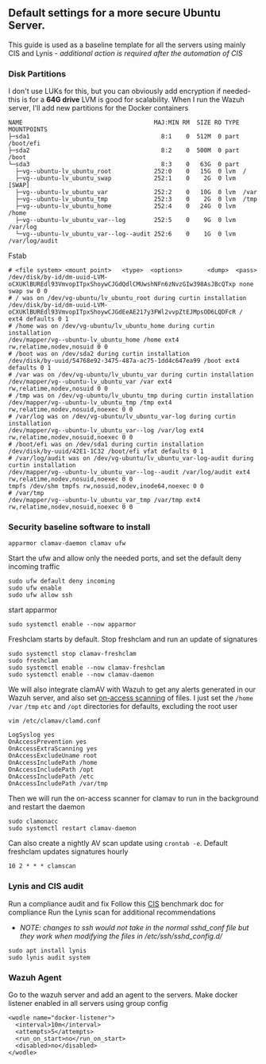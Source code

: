 ## Default settings for a more secure Ubuntu Server. 
This guide is used as a baseline template for all the servers using mainly CIS and Lynis - *additional action is required after the automation of CIS*

### Disk Partitions
I don't use LUKs for this, but you can obviously add encryption if needed- this is for a **64G drive**
LVM is good for scalability. When I run the Wazuh server, I'll add new partitions for the Docker containers
```
NAME                                     MAJ:MIN RM  SIZE RO TYPE MOUNTPOINTS
├─sda1                                     8:1    0  512M  0 part /boot/efi
├─sda2                                     8:2    0  500M  0 part /boot
└─sda3                                     8:3    0   63G  0 part 
  ├─vg--ubuntu-lv_ubuntu_root            252:0    0   15G  0 lvm  /
  ├─vg--ubuntu-lv_ubuntu_swap            252:1    0    2G  0 lvm  [SWAP]
  ├─vg--ubuntu-lv_ubuntu_var             252:2    0   10G  0 lvm  /var
  ├─vg--ubuntu-lv_ubuntu_tmp             252:3    0    2G  0 lvm  /tmp
  ├─vg--ubuntu-lv_ubuntu_home            252:4    0   24G  0 lvm  /home
  ├─vg--ubuntu-lv_ubuntu_var--log        252:5    0    9G  0 lvm  /var/log
  └─vg--ubuntu-lv_ubuntu_var--log--audit 252:6    0    1G  0 lvm  /var/log/audit
  ```
Fstab
```
# <file system> <mount point>   <type>  <options>       <dump>  <pass>
/dev/disk/by-id/dm-uuid-LVM-oCXUKlBUREdl93VmvopITpxShoywCJGdQdlCMUwshNFn6zNvzGIw398AsJBcQTxp none swap sw 0 0
# / was on /dev/vg-ubuntu/lv_ubuntu_root during curtin installation
/dev/disk/by-id/dm-uuid-LVM-oCXUKlBUREdl93VmvopITpxShoywCJGdEeAE217y3FWl2vvpZtEJMpsOD6LQDFcR / ext4 defaults 0 1
# /home was on /dev/vg-ubuntu/lv_ubuntu_home during curtin installation
/dev/mapper/vg--ubuntu-lv_ubuntu_home /home ext4 rw,relatime,nodev,nosuid 0 0
# /boot was on /dev/sda2 during curtin installation
/dev/disk/by-uuid/54768e92-3475-487a-ac75-1dd4c647ea99 /boot ext4 defaults 0 1
# /var was on /dev/vg-ubuntu/lv_ubuntu_var during curtin installation
/dev/mapper/vg--ubuntu-lv_ubuntu_var /var ext4 rw,relatime,nodev,nosuid 0 0
# /tmp was on /dev/vg-ubuntu/lv_ubuntu_tmp during curtin installation
/dev/mapper/vg--ubuntu-lv_ubuntu_tmp /tmp ext4 rw,relatime,nodev,nosuid,noexec 0 0
# /var/log was on /dev/vg-ubuntu/lv_ubuntu_var-log during curtin installation
/dev/mapper/vg--ubuntu-lv_ubuntu_var--log /var/log ext4 rw,relatime,nodev,nosuid,noexec 0 0
# /boot/efi was on /dev/sda1 during curtin installation
/dev/disk/by-uuid/42E1-1C32 /boot/efi vfat defaults 0 1
# /var/log/audit was on /dev/vg-ubuntu/lv_ubuntu_var-log-audit during curtin installation
/dev/mapper/vg--ubuntu-lv_ubuntu_var--log--audit /var/log/audit ext4 rw,relatime,nodev,nosuid,noexec 0 0
tmpfs /dev/shm tmpfs rw,nosuid,nodev,inode64,noexec 0 0
# /var/tmp
/dev/mapper/vg--ubuntu-lv_ubuntu_var_tmp /var/tmp ext4 rw,relatime,nodev,nosuid,noexec 0 0
```

### Security baseline software to install 
```
apparmor clamav-daemon clamav ufw
```
Start the ufw and allow only the needed ports, and set the default deny incoming traffic 
```
sudo ufw default deny incoming
sudo ufw enable
sudo ufw allow ssh
```

start apparmor 
```
sudo systemctl enable --now apparmor
```

Freshclam starts by default. Stop freshclam and run an update of signatures 
```
sudo systemctl stop clamav-freshclam
sudo freshclam
sudo systemctl enable --now clamav-freshclam
sudo systemctl enable --now clamav-daemon
```

We will also integrate clamAV with Wazuh to get any alerts generated in our Wazuh server, and also set [on-access scanning](https://docs.clamav.net/manual/OnAccess.html) of files. I just set the `/home` `/var` `/tmp` `etc` and `/opt` directories for defaults, excluding the root user
```
vim /etc/clamav/clamd.conf
```
```
LogSyslog yes
OnAccessPrevention yes
OnAccessExtraScanning yes
OnAccessExcludeUname root
OnAccessIncludePath /home
OnAccessIncludePath /opt
OnAccessIncludePath /etc
OnAccessIncludePath /var/tmp
```
Then we will run the on-access scanner for clamav to run in the background and restart the daemon
```
sudo clamonacc
sudo systemctl restart clamav-daemon
```

Can also create a nightly AV scan update using `crontab -e`. Default freshclam updates signatures hourly
```
10 2 * * * clamscan
```


### Lynis and CIS audit
Run a compliance audit and fix
Follow this [CIS](https://github.com/ebelious/Self-Hosted/blob/main/CIS-Ubuntu.md) benchmark doc for compliance 
Run the Lynis scan for additional recommendations
  - *NOTE: changes to ssh would not take in the normal sshd_conf file but they work when modifying the files in /etc/ssh/sshd_config.d/*
```
sudo apt install lynis
sudo lynis audit system
```

### Wazuh Agent
Go to the wazuh server and add an agent to the servers. Make docker listener enabled in all servers using group config
```
<wodle name="docker-listener">
  <interval>10m</interval>
  <attempts>5</attempts>
  <run_on_start>no</run_on_start>
  <disabled>no</disabled>
</wodle>
```
